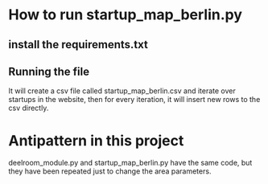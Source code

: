 # How to run startup_map_berlin.py
## install the requirements.txt
## Running the file
It will create a csv file called startup_map_berlin.csv and iterate over startups in the website, then for every iteration, it will insert new rows to the csv directly.

# Antipattern in this project
deelroom_module.py and startup_map_berlin.py have the same code, but they have been repeated just to change the area parameters.
